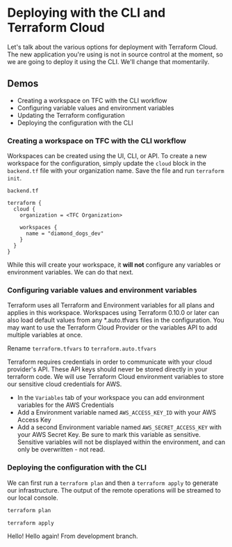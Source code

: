 # Deploying with the CLI and Terraform Cloud

Let's talk about the various options for deployment with Terraform Cloud. The new application you're using is not in source control at the moment, so we are going to deploy it using the CLI. We'll change that momentarily.

## Demos

- Creating a workspace on TFC with the CLI workflow
- Configuring variable values and environment variables
- Updating the Terraform configuration
- Deploying the configuration with the CLI

### Creating a workspace on TFC with the CLI workflow

Workspaces can be created using the UI, CLI, or API. To create a new workspace for the configuration, simply update the `cloud` block in the `backend.tf` file with your organization name. Save the file and run `terraform init`.

`backend.tf`

```hcl
terraform {
  cloud {
    organization = <TFC Organization>

    workspaces {
      name = "diamond_dogs_dev"
    }
  }
}
```

While this will create your workspace, it **will not** configure any variables or environment variables. We can do that next.

### Configuring variable values and environment variables

Terraform uses all Terraform and Environment variables for all plans and applies in this workspace. Workspaces using Terraform 0.10.0 or later can also load default values from any \*.auto.tfvars files in the configuration. You may want to use the Terraform Cloud Provider or the variables API to add multiple variables at once.

Rename `terraform.tfvars` to `terraform.auto.tfvars`

Terraform requires credentials in order to communicate with your cloud provider's API. These API keys should never be stored directly in your terraform code. We will use Terraform Cloud environment variables to store our sensitive cloud credentials for AWS.

- In the `Variables` tab of your workspace you can add environment variables for the AWS Credentials
- Add a Environment variable named `AWS_ACCESS_KEY_ID` with your AWS Access Key
- Add a second Environment variable named `AWS_SECRET_ACCESS_KEY` with your AWS Secret Key. Be sure to mark this variable as sensitive. Sensitive variables will not be displayed within the environment, and can only be overwritten - not read.

### Deploying the configuration with the CLI

We can first run a `terraform plan` and then a `terraform apply` to generate our infrastructure. The output of the remote operations will be streamed to our local console.

```bash
terraform plan
```

```bash
terraform apply
```
Hello! Hello again!
From development branch.